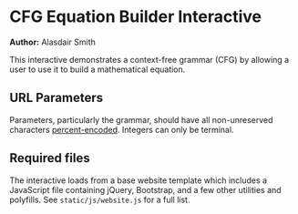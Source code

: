 # CFG Equation Builder Interactive

**Author:** Alasdair Smith

This interactive demonstrates a context-free grammar (CFG) by allowing a user to use it to build a mathematical equation.

## URL Parameters

Parameters, particularly the grammar, should have all non-unreserved characters [percent-encoded](https://en.wikipedia.org/wiki/Percent-encoding).
Integers can only be terminal.

## Required files

The interactive loads from a base website template which includes a JavaScript file containing jQuery, Bootstrap, and a few other utilities and polyfills.
See `static/js/website.js` for a full list.
